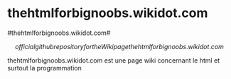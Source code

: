 # thehtmlforbignoobs.wikidot.com

#thehtmlforbignoobs.wikidot.com#

$$official github repository for the Wiki page thehtmlforbignoobs.wikidot.com$$

thehtmlforbignoobs.wikidot.com est une page wiki concernant le html et surtout la programmation
